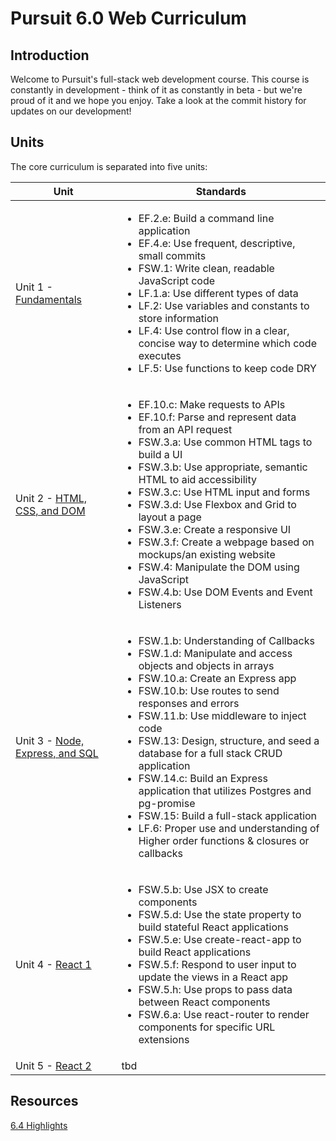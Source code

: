 # Pursuit 6.0 Web Curriculum

## Introduction

Welcome to Pursuit's full-stack web development course. This course is constantly in development - think of it as constantly in beta - but we're proud of it and we hope you enjoy. Take a look at the commit history for updates on our development!

## Units

The core curriculum is separated into five units:

| Unit | Standards |
| --- | --- |
| Unit 1 - [Fundamentals](./fundamentals/README.md) | <ul><li>EF.2.e: Build a command line application</li><li>EF.4.e: Use frequent, descriptive, small commits</li><li>FSW.1: Write clean, readable JavaScript code</li><li>LF.1.a: Use different types of data</li><li>LF.2: Use variables and constants to store information</li><li>LF.4: Use control flow in a clear, concise way to determine which code executes</li><li>LF.5: Use functions to keep code DRY</li></ul> |
| Unit 2 - [HTML, CSS, and DOM](./html_css_dom/README.md) | <ul><li>EF.10.c: Make requests to APIs</li><li>EF.10.f: Parse and represent data from an API request</li><li>FSW.3.a: Use common HTML tags to build a UI</li><li>FSW.3.b: Use appropriate, semantic HTML to aid accessibility</li><li>FSW.3.c: Use HTML input and forms</li><li>FSW.3.d: Use Flexbox and Grid to layout a page</li><li>FSW.3.e: Create a responsive UI</li><li>FSW.3.f: Create a webpage based on mockups/an existing website</li><li>FSW.4: Manipulate the DOM using JavaScript</li><li>FSW.4.b: Use DOM Events and Event Listeners</li></ul> |
| Unit 3 - [Node, Express, and SQL](./node/README.md) | <ul><li>FSW.1.b: Understanding of Callbacks</li><li>FSW.1.d: Manipulate and access objects and objects in arrays</li><li>FSW.10.a: Create an Express app</li><li>FSW.10.b: Use routes to send responses and errors</li><li>FSW.11.b: Use middleware to inject code</li><li>FSW.13: Design, structure, and seed a database for a full stack CRUD application</li><li>FSW.14.c: Build an Express application that utilizes Postgres and pg-promise</li><li>FSW.15: Build a full-stack application</li><li>LF.6: Proper use and understanding of Higher order functions & closures or callbacks</li></ul> |
| Unit 4 - [React 1](./react/README.md) | <ul><li>FSW.5.b: Use JSX to create components</li><li>FSW.5.d: Use the state property to build stateful React applications</li><li>FSW.5.e: Use create-react-app to build React applications</li><li>FSW.5.f: Respond to user input to update the views in a React app</li><li>FSW.5.h: Use props to pass data between React components</li><li>FSW.6.a: Use react-router to render components for specific URL extensions</li></ul> |
| Unit 5 - [React 2](./react_2/README.md) | tbd |

## Resources

[6.4 Highlights](https://docs.google.com/document/d/1vJQab8Jx7ehoMPw2nqG7cQNvErjvZQOyLAcbVnPB6CI/edit?ts=5db755ed)

